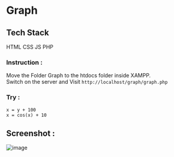 # Graph

## Tech Stack
HTML CSS JS PHP

### Instruction :
Move the Folder Graph to the htdocs folder inside XAMPP.  
Switch on the server and Visit ``http://localhost/graph/graph.php``  

### Try : 
``x = y + 100``   
``x = cos(x) + 10``

## Screenshot :

![image](https://user-images.githubusercontent.com/72241207/170791154-85825afe-875e-440e-9135-d46b18518f72.png)
